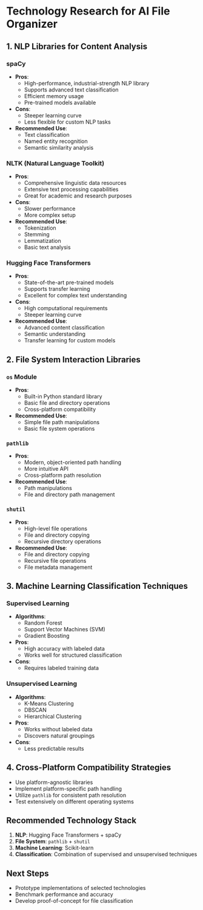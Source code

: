 # Technology Research for AI File Organizer

## 1. NLP Libraries for Content Analysis

### spaCy
- **Pros**: 
  - High-performance, industrial-strength NLP library
  - Supports advanced text classification
  - Efficient memory usage
  - Pre-trained models available
- **Cons**: 
  - Steeper learning curve
  - Less flexible for custom NLP tasks
- **Recommended Use**: 
  - Text classification
  - Named entity recognition
  - Semantic similarity analysis

### NLTK (Natural Language Toolkit)
- **Pros**:
  - Comprehensive linguistic data resources
  - Extensive text processing capabilities
  - Great for academic and research purposes
- **Cons**:
  - Slower performance
  - More complex setup
- **Recommended Use**:
  - Tokenization
  - Stemming
  - Lemmatization
  - Basic text analysis

### Hugging Face Transformers
- **Pros**:
  - State-of-the-art pre-trained models
  - Supports transfer learning
  - Excellent for complex text understanding
- **Cons**:
  - High computational requirements
  - Steeper learning curve
- **Recommended Use**:
  - Advanced content classification
  - Semantic understanding
  - Transfer learning for custom models

## 2. File System Interaction Libraries

### `os` Module
- **Pros**:
  - Built-in Python standard library
  - Basic file and directory operations
  - Cross-platform compatibility
- **Recommended Use**:
  - Simple file path manipulations
  - Basic file system operations

### `pathlib`
- **Pros**:
  - Modern, object-oriented path handling
  - More intuitive API
  - Cross-platform path resolution
- **Recommended Use**:
  - Path manipulations
  - File and directory path management

### `shutil`
- **Pros**:
  - High-level file operations
  - File and directory copying
  - Recursive directory operations
- **Recommended Use**:
  - File and directory copying
  - Recursive file operations
  - File metadata management

## 3. Machine Learning Classification Techniques

### Supervised Learning
- **Algorithms**:
  - Random Forest
  - Support Vector Machines (SVM)
  - Gradient Boosting
- **Pros**:
  - High accuracy with labeled data
  - Works well for structured classification
- **Cons**:
  - Requires labeled training data

### Unsupervised Learning
- **Algorithms**:
  - K-Means Clustering
  - DBSCAN
  - Hierarchical Clustering
- **Pros**:
  - Works without labeled data
  - Discovers natural groupings
- **Cons**:
  - Less predictable results

## 4. Cross-Platform Compatibility Strategies
- Use platform-agnostic libraries
- Implement platform-specific path handling
- Utilize `pathlib` for consistent path resolution
- Test extensively on different operating systems

## Recommended Technology Stack
1. **NLP**: Hugging Face Transformers + spaCy
2. **File System**: `pathlib` + `shutil`
3. **Machine Learning**: Scikit-learn
4. **Classification**: Combination of supervised and unsupervised techniques

## Next Steps
- Prototype implementations of selected technologies
- Benchmark performance and accuracy
- Develop proof-of-concept for file classification
